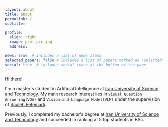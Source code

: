 ```yaml
---
layout: about
title: about
permalink: /
subtitle: 

profile:
  align: right
  image: prof_pic.jpg
  address:

news: true  # includes a list of news items
selected_papers: false # includes a list of papers marked as "selected={true}"
social: true  # includes social icons at the bottom of the page
---
```


Hi there!

I'm a master's student in Artificial Intelligence at [Iran University of Science and Technology](http://www.iust.ac.ir/). My main research interest lies in `Visual Question Answering(VQA)` and `Vision-and-Language Model(VLM)` under the supervision of [Sauleh Eetemadi](http://www.sauleh.ir/).

Previously, I completed my bachelor's degree at [Iran University of Science and Technology](http://www.iust.ac.ir/) and succeeded in ranking at 5 top students in BSc.
